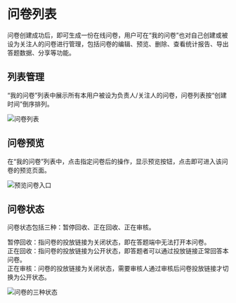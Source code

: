 # 问卷列表

问卷创建成功后，即可生成一份在线问卷，用户可在“我的问卷”也对自己创建或被设为关注人的问卷进行管理，包括问卷的编辑、预览、删除、查看统计报告、导出答题数据、分享等功能。

## 列表管理

“我的问卷”列表中展示所有本用户被设为负责人/关注人的问卷，问卷列表按“创建时间”倒序排列。

![问卷列表](../../.gitbook/assets/企业微信截图\_16968376849016.png)

## 问卷预览

在“我的问卷”列表中，点击指定问卷后的操作，显示预览按钮，点击即可进入该问卷的预览页面。

![预览问卷入口](../../.gitbook/assets/Snipaste\_2023-10-09\_15-49-42.png)

## 问卷状态

问卷状态包括三种：暂停回收、正在回收、正在审核。

暂停回收：指问卷的投放链接为关闭状态，即在答题端中无法打开本问卷。\
正在回收：指问卷的投放链接为公开状态，即答题者可以通过投放链接正常回答本问卷。\
正在审核：问卷的投放链接为关闭状态，需要审核人通过审核后问卷投放链接才切换为公开状态。

![问卷的三种状态](../../.gitbook/assets/Snipaste\_2023-10-09\_16-00-54.png)

